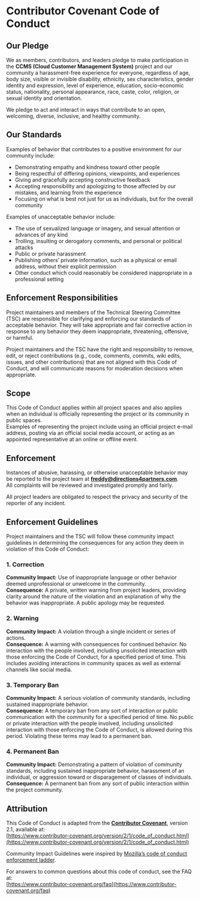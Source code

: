 
# Contributor Covenant Code of Conduct

## Our Pledge

We as members, contributors, and leaders pledge to make participation in the **CCMS (Cloud Customer Management System)** project and our community a harassment-free experience for everyone, regardless of age, body size, visible or invisible disability, ethnicity, sex characteristics, gender identity and expression, level of experience, education, socio-economic status, nationality, personal appearance, race, caste, color, religion, or sexual identity and orientation.

We pledge to act and interact in ways that contribute to an open, welcoming, diverse, inclusive, and healthy community.

## Our Standards

Examples of behavior that contributes to a positive environment for our community include:

- Demonstrating empathy and kindness toward other people  
- Being respectful of differing opinions, viewpoints, and experiences  
- Giving and gracefully accepting constructive feedback  
- Accepting responsibility and apologizing to those affected by our mistakes, and learning from the experience  
- Focusing on what is best not just for us as individuals, but for the overall community

Examples of unacceptable behavior include:

- The use of sexualized language or imagery, and sexual attention or advances of any kind  
- Trolling, insulting or derogatory comments, and personal or political attacks  
- Public or private harassment  
- Publishing others’ private information, such as a physical or email address, without their explicit permission  
- Other conduct which could reasonably be considered inappropriate in a professional setting

## Enforcement Responsibilities

Project maintainers and members of the Technical Steering Committee (TSC) are responsible for clarifying and enforcing our standards of acceptable behavior. They will take appropriate and fair corrective action in response to any behavior they deem inappropriate, threatening, offensive, or harmful.

Project maintainers and the TSC have the right and responsibility to remove, edit, or reject contributions (e.g., code, comments, commits, wiki edits, issues, and other contributions) that are not aligned with this Code of Conduct, and will communicate reasons for moderation decisions when appropriate.

## Scope

This Code of Conduct applies within all project spaces and also applies when an individual is officially representing the project or its community in public spaces.  
Examples of representing the project include using an official project e-mail address, posting via an official social media account, or acting as an appointed representative at an online or offline event.

## Enforcement

Instances of abusive, harassing, or otherwise unacceptable behavior may be reported to the project team at **freddy@directions4partners.com**.  
All complaints will be reviewed and investigated promptly and fairly.

All project leaders are obligated to respect the privacy and security of the reporter of any incident.

## Enforcement Guidelines

Project maintainers and the TSC will follow these community impact guidelines in determining the consequences for any action they deem in violation of this Code of Conduct:

### 1. Correction  
**Community Impact:** Use of inappropriate language or other behavior deemed unprofessional or unwelcome in the community.  
**Consequence:** A private, written warning from project leaders, providing clarity around the nature of the violation and an explanation of why the behavior was inappropriate. A public apology may be requested.

### 2. Warning  
**Community Impact:** A violation through a single incident or series of actions.  
**Consequence:** A warning with consequences for continued behavior. No interaction with the people involved, including unsolicited interaction with those enforcing the Code of Conduct, for a specified period of time. This includes avoiding interactions in community spaces as well as external channels like social media.

### 3. Temporary Ban  
**Community Impact:** A serious violation of community standards, including sustained inappropriate behavior.  
**Consequence:** A temporary ban from any sort of interaction or public communication with the community for a specified period of time. No public or private interaction with the people involved, including unsolicited interaction with those enforcing the Code of Conduct, is allowed during this period. Violating these terms may lead to a permanent ban.

### 4. Permanent Ban  
**Community Impact:** Demonstrating a pattern of violation of community standards, including sustained inappropriate behavior, harassment of an individual, or aggression toward or disparagement of classes of individuals.  
**Consequence:** A permanent ban from any sort of public interaction within the project community.

## Attribution

This Code of Conduct is adapted from the [**Contributor Covenant**](https://www.contributor-covenant.org), version 2.1, available at:  
[https://www.contributor-covenant.org/version/2/1/code_of_conduct.html](https://www.contributor-covenant.org/version/2/1/code_of_conduct.html)

Community Impact Guidelines were inspired by [Mozilla’s code of conduct enforcement ladder](https://github.com/mozilla/diversity).

For answers to common questions about this code of conduct, see the FAQ at:  
[https://www.contributor-covenant.org/faq](https://www.contributor-covenant.org/faq)

